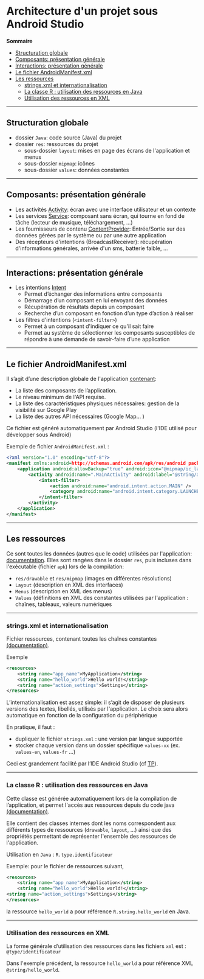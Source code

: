# Architecture d'un projet sous Android Studio

**Sommaire**

* [Structuration globale](#structuration-globale)
* [Composants: présentation générale](#composants-présentation-générale)
* [Interactions: présentation générale](#interactions-présentation-générale)
* [Le fichier AndroidManifest.xml](#le-fichier-androidmanifestxml)
* [Les ressources](#les-ressources) 
    * [strings.xml et internationalisation](#stringsxml-et-internationalisation)
    * [La classe R : utilisation des ressources en Java](#la-classe-r--utilisation-des-ressources-en-java)
    * [Utilisation des ressources en XML](#utilisation-des-ressources-en-xml)

---

## Structuration globale

* dossier `Java`: code source (Java) du projet
* dossier `res`: ressources du projet
    * sous-dossier `layout`: mises en page des écrans de l'application et menus
    * sous-dossier `mipmap`: icônes
    * sous-dossier `values`: données constantes

---

## Composants: présentation générale

* Les activités [Activity](https://developer.android.com/guide/components/activities.html): écran avec une interface utilisateur et un contexte
* Les services [Service](https://developer.android.com/guide/components/services.html): composant sans écran, qui tourne en fond de tâche (lecteur de musique, téléchargement, ...)
* Les fournisseurs de contenu [ContentProvider](https://developer.android.com/guide/topics/providers/content-providers.html): Entrée/Sortie sur des données gérées par le système ou par une autre application
* Des récepteurs d'intentions (BroadcastReceiver): récupération d'informations générales, arrivée d'un sms, batterie faible, ...

---

## Interactions: présentation générale

* Les intentions [Intent](https://developer.android.com/guide/components/intents-filters.html)
    * Permet d’échanger des informations entre composants
    * Démarrage d’un composant en lui envoyant des données
    * Récupération de résultats depuis un composant
    * Recherche d’un composant en fonction d’un type d’action à réaliser
* Les filtres d'intentions (`<intent-filter>`)
    * Permet à un composant d'indiquer ce qu'il sait faire
    * Permet au système de sélectionner les composants susceptibles de répondre à une demande de savoir-faire d’une application

---

## Le fichier AndroidManifest.xml

Il s’agit d’une description globale de l'application [contenant](https://developer.android.com/guide/topics/manifest/manifest-intro.html):
* La liste des composants de l’application.
* Le niveau minimum de l'API requise.
* La liste des caractéristiques physiques nécessaires: gestion de la visibilité sur Google Play
* La liste des autres API nécessaires (Google Map… )

Ce fichier est généré automatiquement par Android Studio (l'IDE utilisé pour développer sous Android)

Exemple de fichier `AndroidManifest.xml` :
```xml
<?xml version="1.0" encoding="utf-8"?>
<manifest xmlns:android=http://schemas.android.com/apk/res/android package="fr.me.com" >
    <application android:allowBackup="true" android:icon="@mipmap/ic_launcher" android:label="@string/app_name" android:theme="@style/AppTheme" >
        <activity android:name=".MainActivity" android:label="@string/app_name" >
            <intent-filter>
                <action android:name="android.intent.action.MAIN" />
                <category android:name="android.intent.category.LAUNCHER" />
            </intent-filter>
        </activity>
    </application>
</manifest>
```

---

## Les ressources 

Ce sont toutes les données (autres que le code) utilisées par l'application: [documentation](https://developer.android.com/guide/topics/resources/index.html). Elles sont rangées dans le dossier `res`, puis incluses dans l'exécutable (fichier `apk`) lors de la compilation:
* `res/drawable` et `res/mipmap` (images en différentes résolutions)
* `Layout` (description en XML des interfaces)
* `Menus` (description en XML des menus)
* `Values` (définitions en XML des constantes utilisées par l'application : chaînes, tableaux, valeurs numériques

---

### strings.xml et internationalisation

Fichier ressources, contenant toutes les chaînes constantes [(documentation)](https://developer.android.com/guide/topics/resources/localization.html).

Exemple
```xml
<resources>
    <string name="app_name">MyApplication</string>
    <string name="hello_world">Hello world!</string>
    <string name="action_settings">Settings</string>
</resources>
```

L’internationalisation est assez simple: il s’agit de disposer de plusieurs versions des textes, libellés, utilisés par l'application.
Le choix sera alors automatique en fonction de la configuration du périphérique

En pratique, il faut :
* dupliquer le fichier `strings.xml` : une version par langue supportée
* stocker chaque version dans un dossier spécifique `values-xx` (ex. `values-en`, `values-fr` …)

Ceci est grandement facilité par l’IDE Android Studio (cf [TP](../phases/phase01.md)).

---

### La classe R : utilisation des ressources en Java

Cette classe est générée automatiquement lors de la compilation de l’application, et permet l'accès aux ressources depuis du code java  [(documentation)](https://developer.android.com/guide/topics/resources/accessing-resources.html).

Elle contient des classes internes dont les noms correspondent aux différents types de ressources (`drawable`, `layout`, …) ainsi que des propriétés permettant de représenter l'ensemble des ressources de l'application.

Utilisation en  `Java` : `R.type.identificateur`

Exemple: pour le fichier de ressources suivant,
```xml
<resources>
    <string name="app_name">MyApplication</string>
    <string name="hello_world">Hello world!</string>
<string name="action_settings">Settings</string>
</resources>
```

la ressource `hello_world` a pour référence `R.string.hello_world` en Java.

---

### Utilisation des ressources en XML

La forme générale d’utilisation des ressources dans les fichiers `xml` est : `@type/identificateur`

Dans l'exemple précédent, la ressource `hello_world` a pour référence XML `@string/hello_world`.
